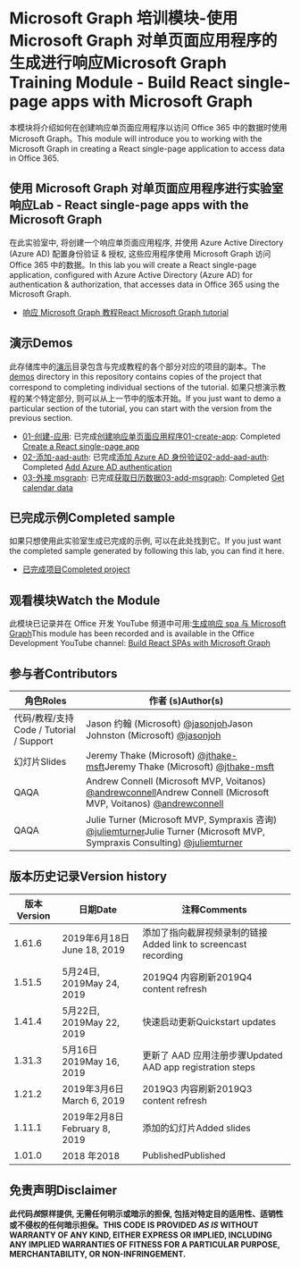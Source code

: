 # <a name="microsoft-graph-training-module---build-react-single-page-apps-with-microsoft-graph"></a><span data-ttu-id="7a618-101">Microsoft Graph 培训模块-使用 Microsoft Graph 对单页面应用程序的生成进行响应</span><span class="sxs-lookup"><span data-stu-id="7a618-101">Microsoft Graph Training Module - Build React single-page apps with Microsoft Graph</span></span>

<span data-ttu-id="7a618-102">本模块将介绍如何在创建响应单页面应用程序以访问 Office 365 中的数据时使用 Microsoft Graph。</span><span class="sxs-lookup"><span data-stu-id="7a618-102">This module will introduce you to working with the Microsoft Graph in creating a React single-page application to access data in Office 365.</span></span>

## <a name="lab---react-single-page-apps-with-the-microsoft-graph"></a><span data-ttu-id="7a618-103">使用 Microsoft Graph 对单页面应用程序进行实验室响应</span><span class="sxs-lookup"><span data-stu-id="7a618-103">Lab - React single-page apps with the Microsoft Graph</span></span>

<span data-ttu-id="7a618-104">在此实验室中, 将创建一个响应单页面应用程序, 并使用 Azure Active Directory (Azure AD) 配置身份验证 & 授权, 这些应用程序使用 Microsoft Graph 访问 Office 365 中的数据。</span><span class="sxs-lookup"><span data-stu-id="7a618-104">In this lab you will create a React single-page application, configured with Azure Active Directory (Azure AD) for authentication & authorization, that accesses data in Office 365 using the Microsoft Graph.</span></span>

- [<span data-ttu-id="7a618-105">响应 Microsoft Graph 教程</span><span class="sxs-lookup"><span data-stu-id="7a618-105">React Microsoft Graph tutorial</span></span>](https://docs.microsoft.com/graph/training/react-tutorial)

## <a name="demos"></a><span data-ttu-id="7a618-106">演示</span><span class="sxs-lookup"><span data-stu-id="7a618-106">Demos</span></span>

<span data-ttu-id="7a618-107">此存储库中的[演示](./demos)目录包含与完成教程的各个部分对应的项目的副本。</span><span class="sxs-lookup"><span data-stu-id="7a618-107">The [demos](./demos) directory in this repository contains copies of the project that correspond to completing individual sections of the tutorial.</span></span> <span data-ttu-id="7a618-108">如果只想演示教程的某个特定部分, 则可以从上一节中的版本开始。</span><span class="sxs-lookup"><span data-stu-id="7a618-108">If you just want to demo a particular section of the tutorial, you can start with the version from the previous section.</span></span>

- <span data-ttu-id="7a618-109">[01-创建-应用](demos/01-create-app): 已完成[创建响应单页面应用程序](https://docs.microsoft.com/graph/training/react-tutorial?tutorial-step=1)</span><span class="sxs-lookup"><span data-stu-id="7a618-109">[01-create-app](demos/01-create-app): Completed [Create a React single-page app](https://docs.microsoft.com/graph/training/react-tutorial?tutorial-step=1)</span></span>
- <span data-ttu-id="7a618-110">[02-添加-aad-auth](demos/02-add-aad-auth): 已完成[添加 Azure AD 身份验证](https://docs.microsoft.com/graph/training/react-tutorial?tutorial-step=3)</span><span class="sxs-lookup"><span data-stu-id="7a618-110">[02-add-aad-auth](demos/02-add-aad-auth): Completed [Add Azure AD authentication](https://docs.microsoft.com/graph/training/react-tutorial?tutorial-step=3)</span></span>
- <span data-ttu-id="7a618-111">[03-外接 msgraph](demos/03-add-msgraph): 已完成[获取日历数据](https://docs.microsoft.com/graph/training/react-tutorial?tutorial-step=4)</span><span class="sxs-lookup"><span data-stu-id="7a618-111">[03-add-msgraph](demos/03-add-msgraph): Completed [Get calendar data](https://docs.microsoft.com/graph/training/react-tutorial?tutorial-step=4)</span></span>

## <a name="completed-sample"></a><span data-ttu-id="7a618-112">已完成示例</span><span class="sxs-lookup"><span data-stu-id="7a618-112">Completed sample</span></span>

<span data-ttu-id="7a618-113">如果只想使用此实验室生成已完成的示例, 可以在此处找到它。</span><span class="sxs-lookup"><span data-stu-id="7a618-113">If you just want the completed sample generated by following this lab, you can find it here.</span></span>

- [<span data-ttu-id="7a618-114">已完成项目</span><span class="sxs-lookup"><span data-stu-id="7a618-114">Completed project</span></span>](demos/03-add-msgraph)

## <a name="watch-the-module"></a><span data-ttu-id="7a618-115">观看模块</span><span class="sxs-lookup"><span data-stu-id="7a618-115">Watch the Module</span></span>

<span data-ttu-id="7a618-116">此模块已记录并在 Office 开发 YouTube 频道中可用:[生成响应 spa 与 Microsoft Graph](https://youtu.be/IghiKqly-HY)</span><span class="sxs-lookup"><span data-stu-id="7a618-116">This module has been recorded and is available in the Office Development YouTube channel: [Build React SPAs with Microsoft Graph](https://youtu.be/IghiKqly-HY)</span></span>

## <a name="contributors"></a><span data-ttu-id="7a618-117">参与者</span><span class="sxs-lookup"><span data-stu-id="7a618-117">Contributors</span></span>

|           <span data-ttu-id="7a618-118">角色</span><span class="sxs-lookup"><span data-stu-id="7a618-118">Roles</span></span>           |                                           <span data-ttu-id="7a618-119">作者 (s)</span><span class="sxs-lookup"><span data-stu-id="7a618-119">Author(s)</span></span>                                           |
| ------------------------- | --------------------------------------------------------------------------------------------- |
| <span data-ttu-id="7a618-120">代码/教程/支持</span><span class="sxs-lookup"><span data-stu-id="7a618-120">Code / Tutorial / Support</span></span> | <span data-ttu-id="7a618-121">Jason 约翰 (Microsoft) [@jasonjoh](//github.com/jasonjoh)</span><span class="sxs-lookup"><span data-stu-id="7a618-121">Jason Johnston (Microsoft) [@jasonjoh](//github.com/jasonjoh)</span></span>                                 |
| <span data-ttu-id="7a618-122">幻灯片</span><span class="sxs-lookup"><span data-stu-id="7a618-122">Slides</span></span>                    | <span data-ttu-id="7a618-123">Jeremy Thake (Microsoft) [@jthake-msft](//github.com/jthake-msft)</span><span class="sxs-lookup"><span data-stu-id="7a618-123">Jeremy Thake (Microsoft) [@jthake-msft](//github.com/jthake-msft)</span></span>                             |
| <span data-ttu-id="7a618-124">QA</span><span class="sxs-lookup"><span data-stu-id="7a618-124">QA</span></span>                        | <span data-ttu-id="7a618-125">Andrew Connell (Microsoft MVP, Voitanos) [@andrewconnell](//github.com/andrewconnell)</span><span class="sxs-lookup"><span data-stu-id="7a618-125">Andrew Connell (Microsoft MVP, Voitanos) [@andrewconnell](//github.com/andrewconnell)</span></span>         |
| <span data-ttu-id="7a618-126">QA</span><span class="sxs-lookup"><span data-stu-id="7a618-126">QA</span></span>                        | <span data-ttu-id="7a618-127">Julie Turner (Microsoft MVP, Sympraxis 咨询) [@juliemturner](//github.com/juliemturner)</span><span class="sxs-lookup"><span data-stu-id="7a618-127">Julie Turner (Microsoft MVP, Sympraxis Consulting) [@juliemturner](//github.com/juliemturner)</span></span> |

## <a name="version-history"></a><span data-ttu-id="7a618-128">版本历史记录</span><span class="sxs-lookup"><span data-stu-id="7a618-128">Version history</span></span>

| <span data-ttu-id="7a618-129">版本</span><span class="sxs-lookup"><span data-stu-id="7a618-129">Version</span></span> |       <span data-ttu-id="7a618-130">日期</span><span class="sxs-lookup"><span data-stu-id="7a618-130">Date</span></span>       |              <span data-ttu-id="7a618-131">注释</span><span class="sxs-lookup"><span data-stu-id="7a618-131">Comments</span></span>              |
| ------- | ---------------- | ---------------------------------- |
| <span data-ttu-id="7a618-132">1.6</span><span class="sxs-lookup"><span data-stu-id="7a618-132">1.6</span></span>     | <span data-ttu-id="7a618-133">2019年6月18日</span><span class="sxs-lookup"><span data-stu-id="7a618-133">June 18, 2019</span></span>    | <span data-ttu-id="7a618-134">添加了指向截屏视频录制的链接</span><span class="sxs-lookup"><span data-stu-id="7a618-134">Added link to screencast recording</span></span> |
| <span data-ttu-id="7a618-135">1.5</span><span class="sxs-lookup"><span data-stu-id="7a618-135">1.5</span></span>     | <span data-ttu-id="7a618-136">5月24日, 2019</span><span class="sxs-lookup"><span data-stu-id="7a618-136">May 24, 2019</span></span>     | <span data-ttu-id="7a618-137">2019Q4 内容刷新</span><span class="sxs-lookup"><span data-stu-id="7a618-137">2019Q4 content refresh</span></span>             |
| <span data-ttu-id="7a618-138">1.4</span><span class="sxs-lookup"><span data-stu-id="7a618-138">1.4</span></span>     | <span data-ttu-id="7a618-139">5月22日, 2019</span><span class="sxs-lookup"><span data-stu-id="7a618-139">May 22, 2019</span></span>     | <span data-ttu-id="7a618-140">快速启动更新</span><span class="sxs-lookup"><span data-stu-id="7a618-140">Quickstart updates</span></span>                 |
| <span data-ttu-id="7a618-141">1.3</span><span class="sxs-lookup"><span data-stu-id="7a618-141">1.3</span></span>     | <span data-ttu-id="7a618-142">5月16日2019</span><span class="sxs-lookup"><span data-stu-id="7a618-142">May 16, 2019</span></span>     | <span data-ttu-id="7a618-143">更新了 AAD 应用注册步骤</span><span class="sxs-lookup"><span data-stu-id="7a618-143">Updated AAD app registration steps</span></span> |
| <span data-ttu-id="7a618-144">1.2</span><span class="sxs-lookup"><span data-stu-id="7a618-144">1.2</span></span>     | <span data-ttu-id="7a618-145">2019年3月6日</span><span class="sxs-lookup"><span data-stu-id="7a618-145">March 6, 2019</span></span>    | <span data-ttu-id="7a618-146">2019Q3 内容刷新</span><span class="sxs-lookup"><span data-stu-id="7a618-146">2019Q3 content refresh</span></span>             |
| <span data-ttu-id="7a618-147">1.1</span><span class="sxs-lookup"><span data-stu-id="7a618-147">1.1</span></span>     | <span data-ttu-id="7a618-148">2019年2月8日</span><span class="sxs-lookup"><span data-stu-id="7a618-148">February 8, 2019</span></span> | <span data-ttu-id="7a618-149">添加的幻灯片</span><span class="sxs-lookup"><span data-stu-id="7a618-149">Added slides</span></span>                       |
| <span data-ttu-id="7a618-150">1.0</span><span class="sxs-lookup"><span data-stu-id="7a618-150">1.0</span></span>     | <span data-ttu-id="7a618-151">2018 年</span><span class="sxs-lookup"><span data-stu-id="7a618-151">2018</span></span>             | <span data-ttu-id="7a618-152">Published</span><span class="sxs-lookup"><span data-stu-id="7a618-152">Published</span></span>                          |

## <a name="disclaimer"></a><span data-ttu-id="7a618-153">免责声明</span><span class="sxs-lookup"><span data-stu-id="7a618-153">Disclaimer</span></span>

<span data-ttu-id="7a618-154">**此代码*按*原样提供, 无需任何明示或暗示的担保, 包括对特定目的适用性、适销性或不侵权的任何暗示担保。**</span><span class="sxs-lookup"><span data-stu-id="7a618-154">**THIS CODE IS PROVIDED *AS IS* WITHOUT WARRANTY OF ANY KIND, EITHER EXPRESS OR IMPLIED, INCLUDING ANY IMPLIED WARRANTIES OF FITNESS FOR A PARTICULAR PURPOSE, MERCHANTABILITY, OR NON-INFRINGEMENT.**</span></span>
